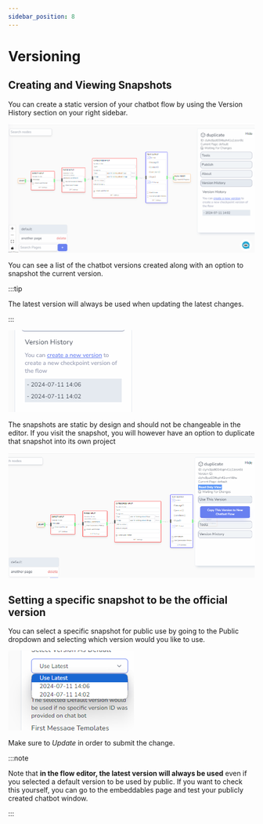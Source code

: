 ```yaml
---
sidebar_position: 8
---
```


# Versioning

## Creating and Viewing Snapshots

You can create a static version of your chatbot flow by using the Version History section on your right sidebar.

![alt text](image-8.png)

You can see a list of the chatbot versions created along with an option to snapshot the current version.

:::tip

The latest version will always be used when updating the latest changes.

:::

![alt text](image-10.png)

The snapshots are static by design and should not be changeable in the editor. If you visit the snapshot, you will however have an option to duplicate that snapshot into its own project

![alt text](image-9.png)

## Setting a specific snapshot to be the official version

You can select a specific snapshot for public use by going to the Public dropdown and selecting which version would you like to use.

![alt text](image-11.png)

Make sure to _Update_ in order to submit the change.

:::note

Note that **in the flow editor, the latest version will always be used** even if you selected a default version to be used by public. If you want to check this yourself, you can go to the embeddables page and test your publicly created chatbot window.

:::
